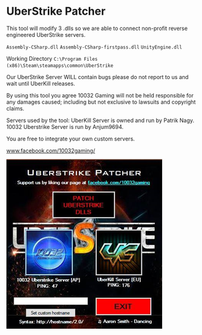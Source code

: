 # UberStrike Patcher

This tool will modify 3 .dlls so we are able to connect non-profit reverse engineered UberStrike servers.

`Assembly-CSharp.dll`
`Assembly-CSharp-firstpass.dll`
`UnityEngine.dll`

Working Directory `C:\Program Files (x86)\Steam\steamapps\common\UberStrike`

Our UberStrike Server WILL contain bugs please do not report to us and wait until UberKill releases.

By using this tool you agree 10032 Gaming will not be held responsible for any damages caused; including but not exclusive to lawsuits and copyright claims.

Servers used by the tool:
UberKill Server is owned and run by Patrik Nagy.
10032 Uberstrike Server is run by Anjum9694.

You are free to integrate your own custom servers.

www.facebook.com/10032gaming/

![Screenshot](Preview.png)
